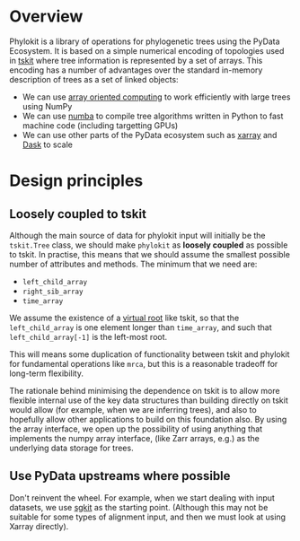 # Overview

Phylokit is a library of operations for phylogenetic trees using the PyData Ecosystem.
It is based on a simple numerical encoding of topologies used in
[tskit](https://tskit.dev/tskit/docs/stable/data-model.html#tree-structure) where
tree information is represented by a set of arrays. This encoding has a number
of advantages over the standard in-memory description of trees as a set of
linked objects:

- We can use [array oriented computing](https://en.wikipedia.org/wiki/Array_programming) to work
  efficiently with large trees using NumPy
- We can use [numba](https://numba.pydata.org) to compile tree algorithms written in
  Python to fast machine code (including targetting GPUs)
- We can use other parts of the PyData ecosystem such as [xarray](https://docs.xarray.dev/en/stable/)
  and [Dask](https://www.dask.org) to scale

# Design principles

## Loosely coupled to tskit

Although the main source of data for phylokit input will initially be the ``tskit.Tree`` class,
we should make ``phylokit`` as **loosely coupled** as possible to tskit. In practise, this means
that we should assume the smallest possible number of attributes and methods. The minimum that we
need are:

- ``left_child_array``
- ``right_sib_array``
- ``time_array``

We assume the existence of a [virtual root](https://tskit.dev/tskit/docs/stable/data-model.html#the-virtual-root)
like tskit, so that the ``left_child_array`` is one element longer than ``time_array``, and
such that ``left_child_array[-1]`` is the left-most root.

This will means some duplication of functionality between tskit and phylokit for fundamental
operations like ``mrca``, but this is a reasonable tradeoff for long-term flexibility.

The rationale behind minimising the dependence on tskit is to allow more flexible internal
use of the key data structures than building directly on tskit would allow (for example, when
we are inferring trees), and also to hopefully allow other applications to build on this
foundation also. By using the array interface, we open up the possibility of using anything
that implements the numpy array interface, (like Zarr arrays, e.g.) as the underlying
data storage for trees.

## Use PyData upstreams where possible

Don't reinvent the wheel. For example, when we start dealing with input datasets, we use
[sgkit](https://pystatgen.github.io/sgkit/latest/) as the starting point. (Although this may not
be suitable for some types of alignment input, and then we must look at using Xarray directly).

